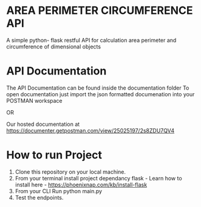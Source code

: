 # AREA PERIMETER CIRCUMFERENCE API
A simple python- flask restful API for calculation area perimeter and circumference of dimensional objects


# API Documentation 
The API Documentation can be found inside the documentation folder
To open documentation just import the json formatted documenation into your POSTMAN workspace

OR 

Our hosted documentation at https://documenter.getpostman.com/view/25025197/2s8ZDU7QV4

# How to run Project

1. Clone this repository on your local machine.
2. From your terminal install project dependancy flask -
      Learn how to install here - https://phoenixnap.com/kb/install-flask
3. From your CLI Run python main.py  
4. Test the endpoints.
